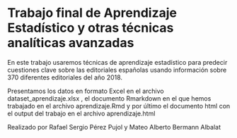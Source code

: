 # Trabajo final de Aprendizaje Estadístico y otras técnicas analíticas avanzadas

En este trabajo usaremos técnicas de aprendizaje estadístico para predecir cuestiones clave sobre las editoriales españolas usando información  sobre 370 diferentes editoriales del año 2018. 

Presentamos los datos en formato Excel en el archivo dataset_aprendizaje.xlsx , el documento Rmarkdown en el que hemos trabajado en el archivo aprendizaje.Rmd y por último el documento html con el output del trabajo en el archivo aprendizaje.html

Realizado por Rafael Sergio Pérez Pujol  y Mateo Alberto Bermann Albalat
